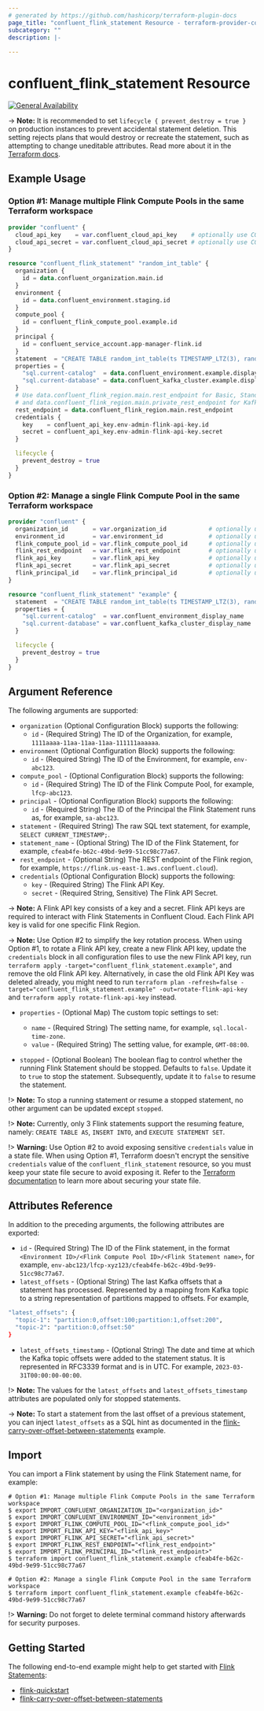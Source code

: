 ```yaml
---
# generated by https://github.com/hashicorp/terraform-plugin-docs
page_title: "confluent_flink_statement Resource - terraform-provider-confluent"
subcategory: ""
description: |-
  
---
```


# confluent_flink_statement Resource

[![General Availability](https://img.shields.io/badge/Lifecycle%20Stage-General%20Availability-%2345c6e8)](https://docs.confluent.io/cloud/current/api.html#section/Versioning/API-Lifecycle-Policy)

-> **Note:** It is recommended to set `lifecycle { prevent_destroy = true }` on production instances to prevent accidental statement deletion. This setting rejects plans that would destroy or recreate the statement, such as attempting to change uneditable attributes. Read more about it in the [Terraform docs](https://www.terraform.io/language/meta-arguments/lifecycle#prevent_destroy).

## Example Usage

### Option #1: Manage multiple Flink Compute Pools in the same Terraform workspace

```terraform
provider "confluent" {
  cloud_api_key    = var.confluent_cloud_api_key    # optionally use CONFLUENT_CLOUD_API_KEY env var
  cloud_api_secret = var.confluent_cloud_api_secret # optionally use CONFLUENT_CLOUD_API_SECRET env var
}

resource "confluent_flink_statement" "random_int_table" {
  organization {
    id = data.confluent_organization.main.id
  }
  environment {
    id = data.confluent_environment.staging.id
  }
  compute_pool {
    id = confluent_flink_compute_pool.example.id
  }
  principal {
    id = confluent_service_account.app-manager-flink.id
  }
  statement  = "CREATE TABLE random_int_table(ts TIMESTAMP_LTZ(3), random_value INT);"
  properties = {
    "sql.current-catalog"  = data.confluent_environment.example.display_name
    "sql.current-database" = data.confluent_kafka_cluster.example.display_name
  }
  # Use data.confluent_flink_region.main.rest_endpoint for Basic, Standard, public Dedicated Kafka clusters
  # and data.confluent_flink_region.main.private_rest_endpoint for Kafka clusters with private networking
  rest_endpoint = data.confluent_flink_region.main.rest_endpoint
  credentials {
    key    = confluent_api_key.env-admin-flink-api-key.id
    secret = confluent_api_key.env-admin-flink-api-key.secret
  }

  lifecycle {
    prevent_destroy = true
  }
}
```

### Option #2: Manage a single Flink Compute Pool in the same Terraform workspace

```terraform
provider "confluent" {
  organization_id       = var.organization_id            # optionally use CONFLUENT_ORGANIZATION_ID env var
  environment_id        = var.environment_id             # optionally use CONFLUENT_ENVIRONMENT_ID env var
  flink_compute_pool_id = var.flink_compute_pool_id      # optionally use FLINK_COMPUTE_POOL_ID env var
  flink_rest_endpoint   = var.flink_rest_endpoint        # optionally use FLINK_REST_ENDPOINT env var
  flink_api_key         = var.flink_api_key              # optionally use FLINK_API_KEY env var
  flink_api_secret      = var.flink_api_secret           # optionally use FLINK_API_SECRET env var
  flink_principal_id    = var.flink_principal_id         # optionally use FLINK_PRINCIPAL_ID env var
}

resource "confluent_flink_statement" "example" {
  statement  = "CREATE TABLE random_int_table(ts TIMESTAMP_LTZ(3), random_value INT);"
  properties = {
    "sql.current-catalog"  = var.confluent_environment_display_name
    "sql.current-database" = var.confluent_kafka_cluster_display_name
  }

  lifecycle {
    prevent_destroy = true
  }
}
```

<!-- schema generated by tfplugindocs -->
## Argument Reference

The following arguments are supported:

- `organization` (Optional Configuration Block) supports the following:
    - `id` - (Required String) The ID of the Organization, for example, `1111aaaa-11aa-11aa-11aa-111111aaaaaa`.
- `environment` (Optional Configuration Block) supports the following:
    - `id` - (Required String) The ID of the Environment, for example, `env-abc123`. 
- `compute_pool` - (Optional Configuration Block) supports the following:
    - `id` - (Required String) The ID of the Flink Compute Pool, for example, `lfcp-abc123`.
- `principal` - (Optional Configuration Block) supports the following:
    - `id` - (Required String) The ID of the Principal the Flink Statement runs as, for example, `sa-abc123`.
- `statement` - (Required String) The raw SQL text statement, for example, `SELECT CURRENT_TIMESTAMP;`.
- `statement_name` - (Optional String) The ID of the Flink Statement, for example, `cfeab4fe-b62c-49bd-9e99-51cc98c77a67`.
- `rest_endpoint` - (Optional String) The REST endpoint of the Flink region, for example, `https://flink.us-east-1.aws.confluent.cloud`).
- `credentials` (Optional Configuration Block) supports the following:
    - `key` - (Required String) The Flink API Key.
    - `secret` - (Required String, Sensitive) The Flink API Secret.

-> **Note:** A Flink API key consists of a key and a secret. Flink API keys are required to interact with Flink Statements in Confluent Cloud. Each Flink API key is valid for one specific Flink Region.

-> **Note:** Use Option #2 to simplify the key rotation process. When using Option #1, to rotate a Flink API key, create a new Flink API key, update the `credentials` block in all configuration files to use the new Flink API key, run `terraform apply -target="confluent_flink_statement.example"`, and remove the old Flink API key. Alternatively, in case the old Flink API Key was deleted already, you might need to run `terraform plan -refresh=false -target="confluent_flink_statement.example" -out=rotate-flink-api-key` and `terraform apply rotate-flink-api-key` instead.

- `properties` - (Optional Map) The custom topic settings to set:
    - `name` - (Required String) The setting name, for example, `sql.local-time-zone`.
    - `value` - (Required String) The setting value, for example, `GMT-08:00`.

- `stopped` - (Optional Boolean) The boolean flag to control whether the running Flink Statement should be stopped. Defaults to `false`. Update it to `true` to stop the statement. Subsequently, update it to `false` to resume the statement.

!> **Note:** To stop a running statement or resume a stopped statement, no other argument can be updated except `stopped`.

!> **Note:** Currently, only 3 Flink statements support the resuming feature, namely: `CREATE TABLE AS`, `INSERT INTO`, and `EXECUTE STATEMENT SET`.

!> **Warning:** Use Option #2 to avoid exposing sensitive `credentials` value in a state file. When using Option #1, Terraform doesn't encrypt the sensitive `credentials` value of the `confluent_flink_statement` resource, so you must keep your state file secure to avoid exposing it. Refer to the [Terraform documentation](https://www.terraform.io/docs/language/state/sensitive-data.html) to learn more about securing your state file.

## Attributes Reference

In addition to the preceding arguments, the following attributes are exported:

- `id` - (Required String) The ID of the Flink statement, in the format `<Environment ID>/<Flink Compute Pool ID>/<Flink Statement name>`, for example, `env-abc123/lfcp-xyz123/cfeab4fe-b62c-49bd-9e99-51cc98c77a67`.
- `latest_offsets` - (Optional String) The last Kafka offsets that a statement has processed. Represented by a mapping from Kafka topic to a string representation of partitions mapped to offsets. For example,
```bash
"latest_offsets": {
  "topic-1": "partition:0,offset:100;partition:1,offset:200",
  "topic-2": "partition:0,offset:50"
}
```
- `latest_offsets_timestamp` - (Optional String) The date and time at which the Kafka topic offsets were added to the statement status. It is represented in RFC3339 format and is in UTC. For example, `2023-03-31T00:00:00-00:00`.

!> **Note:** The values for the `latest_offsets` and `latest_offsets_timestamp` attributes are populated only for stopped statements.

-> **Note:** To start a statement from the last offset of a previous statement, you can inject `latest_offsets` as a SQL hint as documented in the [flink-carry-over-offset-between-statements](https://github.com/confluentinc/terraform-provider-confluent/tree/master/examples/configurations/flink-carry-over-offset-between-statements) example.

## Import

You can import a Flink statement by using the Flink Statement name, for example:

```shell
# Option #1: Manage multiple Flink Compute Pools in the same Terraform workspace
$ export IMPORT_CONFLUENT_ORGANIZATION_ID="<organization_id>"
$ export IMPORT_CONFLUENT_ENVIRONMENT_ID="<environment_id>"
$ export IMPORT_FLINK_COMPUTE_POOL_ID="<flink_compute_pool_id>"
$ export IMPORT_FLINK_API_KEY="<flink_api_key>"
$ export IMPORT_FLINK_API_SECRET="<flink_api_secret>"
$ export IMPORT_FLINK_REST_ENDPOINT="<flink_rest_endpoint>"
$ export IMPORT_FLINK_PRINCIPAL_ID="<flink_rest_endpoint>"
$ terraform import confluent_flink_statement.example cfeab4fe-b62c-49bd-9e99-51cc98c77a67

# Option #2: Manage a single Flink Compute Pool in the same Terraform workspace
$ terraform import confluent_flink_statement.example cfeab4fe-b62c-49bd-9e99-51cc98c77a67
```

!> **Warning:** Do not forget to delete terminal command history afterwards for security purposes.

## Getting Started
The following end-to-end example might help to get started with [Flink Statements](https://docs.confluent.io/cloud/current/flink/get-started/overview.html):
  * [flink-quickstart](https://github.com/confluentinc/terraform-provider-confluent/tree/master/examples/configurations/flink-quickstart)
  * [flink-carry-over-offset-between-statements](https://github.com/confluentinc/terraform-provider-confluent/tree/master/examples/configurations/flink-carry-over-offset-between-statements)
